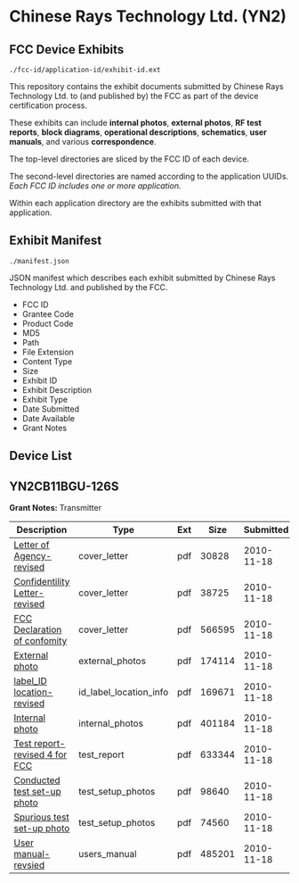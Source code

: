 # Chinese Rays Technology Ltd. (YN2)
## FCC Device Exhibits

```
./fcc-id/application-id/exhibit-id.ext
```

This repository contains the exhibit documents submitted by Chinese Rays Technology Ltd. to (and published by) the FCC as part of the device certification process.

These exhibits can include **internal photos**, **external photos**, **RF test reports**, **block diagrams**, **operational descriptions**, **schematics**, **user manuals**, and various **correspondence**.

The top-level directories are sliced by the FCC ID of each device.

The second-level directories are named according to the application UUIDs. *Each FCC ID includes one or more application.*

Within each application directory are the exhibits submitted with that application. 

## Exhibit Manifest

```
./manifest.json
```

JSON manifest which describes each exhibit submitted by Chinese Rays Technology Ltd. and published by the FCC.

- FCC ID
- Grantee Code
- Product Code
- MD5
- Path
- File Extension
- Content Type
- Size
- Exhibit ID
- Exhibit Description
- Exhibit Type
- Date Submitted
- Date Available
- Grant Notes

## Device List
## YN2CB11BGU-126S
**Grant Notes:** Transmitter

| Description | Type | Ext | Size | Submitted | Available |
| ----------- | ---- | --- | ---- | --------- | --------- |
| [Letter of Agency-revised](YN2CB11BGU-126S/9e0306ee9460d6535112e33a79675bad/1377919.pdf) | cover_letter | pdf | 30828 | 2010-11-18 | 2010-11-18 |
| [Confidentility Letter-revised](YN2CB11BGU-126S/9e0306ee9460d6535112e33a79675bad/1377920.pdf) | cover_letter | pdf | 38725 | 2010-11-18 | 2010-11-18 |
| [FCC Declaration of confomity](YN2CB11BGU-126S/9e0306ee9460d6535112e33a79675bad/1377930.pdf) | cover_letter | pdf | 566595 | 2010-11-18 | 2010-11-18 |
| [External photo](YN2CB11BGU-126S/9e0306ee9460d6535112e33a79675bad/1377921.pdf) | external_photos | pdf | 174114 | 2010-11-18 | 2010-11-18 |
| [label_ID location-revised](YN2CB11BGU-126S/9e0306ee9460d6535112e33a79675bad/1377922.pdf) | id_label_location_info | pdf | 169671 | 2010-11-18 | 2010-11-18 |
| [Internal photo](YN2CB11BGU-126S/9e0306ee9460d6535112e33a79675bad/1377923.pdf) | internal_photos | pdf | 401184 | 2010-11-18 | 2010-11-18 |
| [Test report-revised 4 for FCC](YN2CB11BGU-126S/9e0306ee9460d6535112e33a79675bad/1378075.pdf) | test_report | pdf | 633344 | 2010-11-18 | 2010-11-18 |
| [Conducted test set-up photo](YN2CB11BGU-126S/9e0306ee9460d6535112e33a79675bad/1377927.pdf) | test_setup_photos | pdf | 98640 | 2010-11-18 | 2010-11-18 |
| [Spurious test set-up photo](YN2CB11BGU-126S/9e0306ee9460d6535112e33a79675bad/1377928.pdf) | test_setup_photos | pdf | 74560 | 2010-11-18 | 2010-11-18 |
| [User manual-revsied](YN2CB11BGU-126S/9e0306ee9460d6535112e33a79675bad/1377929.pdf) | users_manual | pdf | 485201 | 2010-11-18 | 2010-11-18 |
